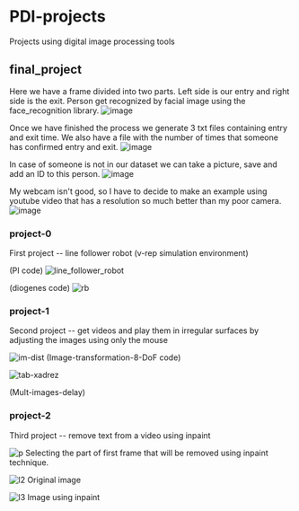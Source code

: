 # PDI-projects

Projects using digital image processing tools

## final_project

Here we have a frame divided into two parts. Left side is our entry and right side is the exit. Person get recognized by facial image using the face_recognition library. 
![image](https://user-images.githubusercontent.com/26671424/60809606-721e5180-a161-11e9-9614-c30432195aaf.png)

Once we have finished the process we generate 3 txt files containing entry and exit time. We also have a file with the number of times that someone has confirmed entry and exit. 
![image](https://user-images.githubusercontent.com/26671424/60813459-2ae88e80-a16a-11e9-99fb-9f15b3133e04.png)

In case of someone is not in our dataset we can take a picture, save and add an ID to this person.
![image](https://user-images.githubusercontent.com/26671424/60809771-d50fe880-a161-11e9-8c3a-8241e4a3a804.png)

My webcam isn't good, so I have to decide to make an example using youtube video that has a resolution so much better than my poor camera.
![image](https://user-images.githubusercontent.com/26671424/60813736-b4985c00-a16a-11e9-997d-f3dbf5c0f04e.png)


### project-0
First project -- line follower robot (v-rep simulation environment)

(PI code)
![line_follower_robot](https://user-images.githubusercontent.com/26671424/54724027-36c32d00-4b48-11e9-86bc-a2234316340f.png)

(diogenes code)
![rb](https://user-images.githubusercontent.com/26671424/55207156-e1c28f00-51b7-11e9-9a42-8d6e18b6ee8f.png)

### project-1
Second project -- get videos and play them in irregular surfaces by adjusting the images using only the mouse

![im-dist](https://user-images.githubusercontent.com/26671424/55207730-30712880-51ba-11e9-9c97-a6eaafeb154b.png)
(Image-transformation-8-DoF code)

![tab-xadrez](https://user-images.githubusercontent.com/26671424/55447292-86b6e080-5599-11e9-9dfe-f62cebe6d0d4.png)

(Mult-images-delay)

### project-2
Third project -- remove text from a video using inpaint

![p](https://user-images.githubusercontent.com/26671424/57669242-853cf700-75e0-11e9-9bf9-538d4cd3c947.png)
Selecting the part of first frame that will be removed using inpaint technique. 

![l2](https://user-images.githubusercontent.com/26671424/57669240-853cf700-75e0-11e9-9318-4b5bc3ff50ef.png)
Original image

![l3](https://user-images.githubusercontent.com/26671424/57669241-853cf700-75e0-11e9-8ff1-687c05b8cc53.png)
Image using inpaint
